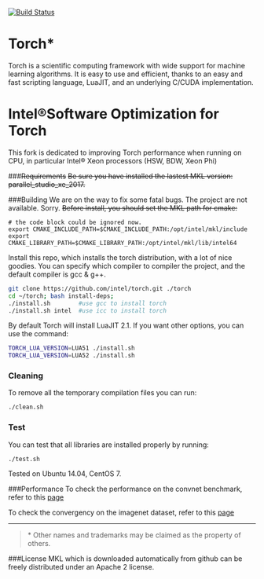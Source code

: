 [![Build Status](https://travis-ci.org/torch/distro.svg?branch=master)](https://travis-ci.org/torch/distro)

Torch*
============
Torch is a scientific computing framework with wide support for machine learning algorithms. It is easy to use and efficient, thanks to an easy and fast scripting language, LuaJIT, and an underlying C/CUDA implementation.

Intel®Software Optimization for Torch
============
This fork is dedicated to improving Torch performance when running on CPU, in particular Intel® Xeon processors (HSW, BDW, Xeon Phi)

###~~Requirements~~
~~Be sure you have installed the lastest MKL version: parallel_studio_xe_2017.~~



###Building
We are on the way to fix some fatal bugs. The project are not available. Sorry.
~~Before install, you should set the MKL path for cmake:~~
```sh~~
# the code block could be ignored now.
export CMAKE_INCLUDE_PATH=$CMAKE_INCLUDE_PATH:/opt/intel/mkl/include
export CMAKE_LIBRARY_PATH=$CMAKE_LIBRARY_PATH:/opt/intel/mkl/lib/intel64
```
Install this repo, which installs the torch distribution, with a lot of nice goodies. You can specify which compiler to compiler the project, and the default compiler is gcc & g++.
```sh
git clone https://github.com/intel/torch.git ./torch
cd ~/torch; bash install-deps;
./install.sh        #use gcc to install torch
./install.sh intel  #use icc to install torch
```

By default Torch will install LuaJIT 2.1. If you want other options, you can use the command:
```sh
TORCH_LUA_VERSION=LUA51 ./install.sh
TORCH_LUA_VERSION=LUA52 ./install.sh
```


### Cleaning
To remove all the temporary compilation files you can run:
```bash
./clean.sh
```

### Test
You can test that all libraries are installed properly by running:
```bash
./test.sh
```
Tested on Ubuntu 14.04, CentOS 7.


###Performance
To check the performance on the convnet benchmark, refer to this [page](https://github.com/xhzhao/Optimized-Torch-benchmark)


To check the convergency on the imagenet dataset, refer to this [page](https://github.com/xhzhao/imagenet-CPU.torch)

---
>\* Other names and trademarks may be claimed as the property of others.


###License
MKL which is downloaded automatically from github can be freely distributed under an Apache 2 license. 
